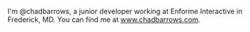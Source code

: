 I'm @chadbarrows, a junior developer working at Enforme Interactive in Frederick, MD. You can find me at www.chadbarrows.com.
